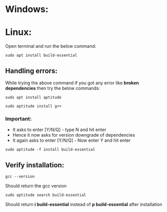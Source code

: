 # Windows:

# Linux:
Open terminal and run the below command:  

`sudo apt install build-essential`  

## Handling errors:
While trying the above command if you got any error like **broken dependencies** then try the below commands:  

`sudo apt install aptitude`  

`sudo aptitude install g++`  

### Important:
* It asks to enter [Y/N/Q] - type N and hit enter  
* Hence it now asks for version downgrade of dependencies  
* It again asks to enter [Y/N/Q] - Now enter Y and hit enter  

`sudo aptitude -f install build-essential`  

## Verify installation:
`gcc --version`  

Should return the gcc version  

`sudo aptitude search build-essential`  

Should return **i build-essential** instead of **p build-essential** after installation
